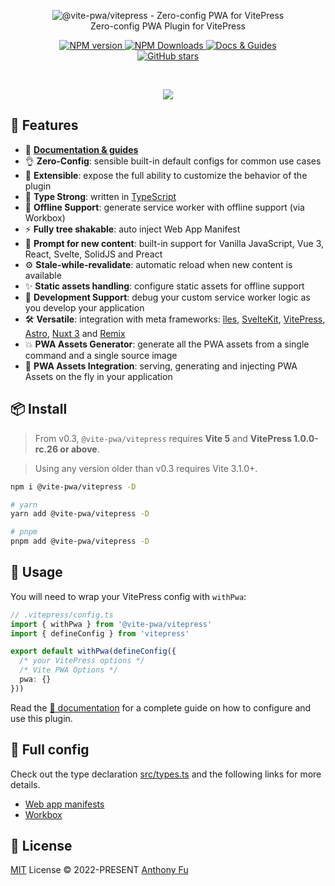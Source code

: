 <p align='center'>
<img src='./hero.png' alt="@vite-pwa/vitepress - Zero-config PWA for VitePress"><br>
Zero-config PWA Plugin for VitePress
</p>

<p align='center'>
<a href='https://www.npmjs.com/package/@vite-pwa/vitepress' target="__blank">
<img src='https://img.shields.io/npm/v/@vite-pwa/vitepress?color=33A6B8&label=' alt="NPM version">
</a>
<a href="https://www.npmjs.com/package/@vite-pwa/vitepress" target="__blank">
    <img alt="NPM Downloads" src="https://img.shields.io/npm/dm/@vite-pwa/vitepress?color=476582&label=">
</a>
<a href="https://vite-pwa-org.netlify.app/frameworks/vitepress" target="__blank">
    <img src="https://img.shields.io/static/v1?label=&message=docs%20%26%20guides&color=2e859c" alt="Docs & Guides">
</a>
<br>
<a href="https://github.com/vite-pwa/vitepress" target="__blank">
<img alt="GitHub stars" src="https://img.shields.io/github/stars/vite-pwa/vitepress?style=social">
</a>
</p>

<br>

<p align="center">
  <a href="https://cdn.jsdelivr.net/gh/antfu/static/sponsors.svg">
    <img src='https://cdn.jsdelivr.net/gh/antfu/static/sponsors.svg'/>
  </a>
</p>

## 🚀 Features

- 📖 [**Documentation & guides**](https://vite-pwa-org.netlify.app/)
- 👌 **Zero-Config**: sensible built-in default configs for common use cases
- 🔩 **Extensible**: expose the full ability to customize the behavior of the plugin
- 🦾 **Type Strong**: written in [TypeScript](https://www.typescriptlang.org/)
- 🔌 **Offline Support**: generate service worker with offline support (via Workbox)
- ⚡ **Fully tree shakable**: auto inject Web App Manifest
- 💬 **Prompt for new content**: built-in support for Vanilla JavaScript, Vue 3, React, Svelte, SolidJS and Preact
- ⚙️ **Stale-while-revalidate**: automatic reload when new content is available
- ✨ **Static assets handling**: configure static assets for offline support
- 🐞 **Development Support**: debug your custom service worker logic as you develop your application
- 🛠️ **Versatile**: integration with meta frameworks: [îles](https://github.com/ElMassimo/iles), [SvelteKit](https://github.com/sveltejs/kit), [VitePress](https://github.com/vuejs/vitepress), [Astro](https://github.com/withastro/astro), [Nuxt 3](https://github.com/nuxt/nuxt) and [Remix](https://github.com/remix-run/remix)
- 💥 **PWA Assets Generator**: generate all the PWA assets from a single command and a single source image
- 🚀 **PWA Assets Integration**: serving, generating and injecting PWA Assets on the fly in your application

## 📦 Install

> From v0.3, `@vite-pwa/vitepress` requires **Vite 5** and **VitePress 1.0.0-rc.26 or above**.

> Using any version older than v0.3 requires Vite 3.1.0+.

```bash
npm i @vite-pwa/vitepress -D

# yarn
yarn add @vite-pwa/vitepress -D

# pnpm
pnpm add @vite-pwa/vitepress -D
```

## 🦄 Usage

You will need to wrap your VitePress config with `withPwa`:

```ts
// .vitepress/config.ts
import { withPwa } from '@vite-pwa/vitepress'
import { defineConfig } from 'vitepress'

export default withPwa(defineConfig({
  /* your VitePress options */
  /* Vite PWA Options */
  pwa: {}
}))
```

Read the [📖 documentation](https://vite-pwa-org.netlify.app/frameworks/vitepress) for a complete guide on how to configure and use
this plugin.

## 👀 Full config

Check out the type declaration [src/types.ts](./src/types.ts) and the following links for more details.

- [Web app manifests](https://developer.mozilla.org/en-US/docs/Web/Manifest)
- [Workbox](https://developers.google.com/web/tools/workbox)

## 📄 License

[MIT](./LICENSE) License &copy; 2022-PRESENT [Anthony Fu](https://github.com/antfu)
